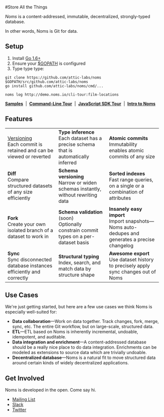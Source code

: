 #Store All the Things

*Noms* is a content-addressed, immutable, decentralized, strongly-typed database.

In other words, Noms is Git for data.

## Setup

1. Install [Go 1.6+](https://golang.org/dl/)
2. Ensure your [$GOPATH](https://github.com/golang/go/wiki/GOPATH) is configured
3. Type type type:
```
git clone https://github.com/attic-labs/noms $GOPATH/src/github.com/attic-labs/noms
go install github.com/attic-labs/noms/cmd/...

noms log http://demo.noms.io/cli-tour:film-locations
```
[**Samples**](TODO)&nbsp; | &nbsp;[**Command-Line Tour**](doc/cli-tour.md)&nbsp; | &nbsp;[**JavaScript SDK Tour**](doc/js-tour.md)&nbsp; | &nbsp;[**Intro to Noms**](doc/intro.md)


## Features

<table>
  <tr>
    <td><a href="doc/cli-tour.md#noms-log">Versioning</a><br>
        Each commit is retained and can be viewed or reverted
    <td><b>Type inference</b><br>
        Each dataset has a precise schema that is automatically inferred
    <td><b>Atomic commits</b><br>
        Immutability enables atomic commits of any size
  <tr>
    <td><b>Diff</b><br>
    	Compare structured datasets of any size efficiently
    <td><b>Schema versioning</b><br>
    	Narrow or widen schemas instantly, without rewriting data
    <td><b>Sorted indexes</b><br>
    	Fast range queries, on a single or a combination of attributes
  <tr>
    <td><b>Fork</b><br>
      Create your own isolated branch of a dataset to work in
    <td><b>Schema validation</b> (soon)<br>
      Optionally constrain commit types on a per-dataset basis
    <td><b>Insanely easy import</b><br>
      Import snapshots—Noms auto-dedupes and generates a precise changelog
  <tr>
    <td><b>Sync</b><br>
      Sync disconnected database instances efficiently and correctly
    <td><b>Structural typing</b><br>
      Index, search, and match data by structure shape
    <td><b>Awesome export</b><br>
      Use dataset history to precisely apply sync changes out of Noms
</table>


## Use Cases

We're just getting started, but here are a few use cases we think Noms is especially well-suited for:

* **Data collaboration**—Work on data together. Track changes, fork, merge, sync, etc. The entire Git workflow, but on large-scale, structured data.
* **ETL**—ETL based on Noms is inherently incremental, undoable, idempotent, and auditable.
* **Data integration and enrichment**—A content-addressed database should be a really nice place to do data integration. Enrichments can be modeled as extensions to source data which are trivially undoable.
* **Decentralized database**—Noms is a natural fit to move structured data around certain kinds of widely decentralized applications.


## Get Involved

Noms is developed in the open. Come say hi.

- [Mailing List](nomsdb@googlegroups.com)
- [Slack](atticlabs.slack.com/messages/dev)
- [Twitter](https://twitter.com/nomsdb)
